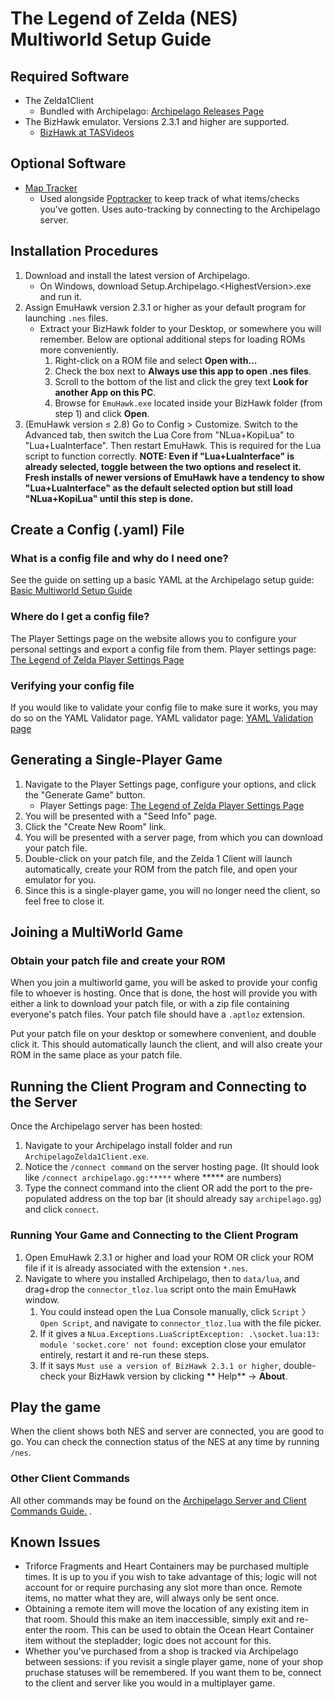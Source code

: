 # The Legend of Zelda (NES) Multiworld Setup Guide

## Required Software

- The Zelda1Client
    - Bundled with Archipelago: [Archipelago Releases Page](https://github.com/ArchipelagoMW/Archipelago/releases)
- The BizHawk emulator. Versions 2.3.1 and higher are supported.
    - [BizHawk at TASVideos](https://tasvideos.org/BizHawk)

## Optional Software

- [Map Tracker](https://github.com/Br00ty/tloz_brooty/releases/latest)
    - Used alongside [Poptracker](https://github.com/black-sliver/PopTracker) to keep track of what items/checks you've gotten. Uses auto-tracking by connecting to the Archipelago server. 

## Installation Procedures

1. Download and install the latest version of Archipelago.
    - On Windows, download Setup.Archipelago.<HighestVersion\>.exe and run it.
2. Assign EmuHawk version 2.3.1 or higher as your default program for launching `.nes` files.
    - Extract your BizHawk folder to your Desktop, or somewhere you will remember. Below are optional additional steps
       for loading ROMs more conveniently.
        1. Right-click on a ROM file and select **Open with...**
        2. Check the box next to **Always use this app to open .nes files**.
        3. Scroll to the bottom of the list and click the grey text **Look for another App on this PC**.
        4. Browse for `EmuHawk.exe` located inside your BizHawk folder (from step 1) and click **Open**.
3. (EmuHawk version ≤ 2.8) Go to Config > Customize. Switch to the Advanced tab, then switch the Lua Core from "NLua+KopiLua" to
  "Lua+LuaInterface". Then restart EmuHawk. This is required for the Lua script to function correctly.
  **NOTE: Even if "Lua+LuaInterface" is already selected, toggle between the two options and reselect it. Fresh installs** 
  **of newer versions of EmuHawk have a tendency to show "Lua+LuaInterface" as the default selected option but still load** 
  **"NLua+KopiLua" until this step is done.**

## Create a Config (.yaml) File

### What is a config file and why do I need one?

See the guide on setting up a basic YAML at the Archipelago setup
guide: [Basic Multiworld Setup Guide](/tutorial/Archipelago/setup/en)

### Where do I get a config file?

The Player Settings page on the website allows you to configure your personal settings and export a config file from
them. Player settings page: [The Legend of Zelda Player Settings Page](/games/The%20Legend%20of%20Zelda/player-settings)

### Verifying your config file

If you would like to validate your config file to make sure it works, you may do so on the YAML Validator page. YAML
validator page: [YAML Validation page](/mysterycheck)

## Generating a Single-Player Game

1. Navigate to the Player Settings page, configure your options, and click the "Generate Game" button.
    - Player Settings page: [The Legend of Zelda Player Settings Page](/games/The%20Legend%20of%20Zelda/player-settings)
2. You will be presented with a "Seed Info" page.
3. Click the "Create New Room" link.
4. You will be presented with a server page, from which you can download your patch file.
5. Double-click on your patch file, and the Zelda 1 Client will launch automatically, create your ROM from the
   patch file, and open your emulator for you.
6. Since this is a single-player game, you will no longer need the client, so feel free to close it.

## Joining a MultiWorld Game

### Obtain your patch file and create your ROM

When you join a multiworld game, you will be asked to provide your config file to whoever is hosting. Once that is done,
the host will provide you with either a link to download your patch file, or with a zip file containing everyone's patch
files. Your patch file should have a `.aptloz` extension.

Put your patch file on your desktop or somewhere convenient, and double click it. This should automatically launch the
client, and will also create your ROM in the same place as your patch file.


## Running the Client Program and Connecting to the Server

Once the Archipelago server has been hosted:

1. Navigate to your Archipelago install folder and run `ArchipelagoZelda1Client.exe`.
2. Notice the `/connect command` on the server hosting page. (It should look like `/connect archipelago.gg:*****`
   where ***** are numbers)
3. Type the connect command into the client OR add the port to the pre-populated address on the top bar (it should
   already say `archipelago.gg`) and click `connect`.

### Running Your Game and Connecting to the Client Program

1. Open EmuHawk 2.3.1 or higher and load your ROM OR click your ROM file if it is already associated with the
   extension `*.nes`.
2. Navigate to where you installed Archipelago, then to `data/lua`, and drag+drop the `connector_tloz.lua` script onto
   the main EmuHawk window.
    1. You could instead open the Lua Console manually, click `Script` 〉 `Open Script`, and navigate to
       `connector_tloz.lua` with the file picker.
    2. If it gives a `NLua.Exceptions.LuaScriptException: .\socket.lua:13: module 'socket.core' not found:` exception
       close your emulator entirely, restart it and re-run these steps.
    3. If it says `Must use a version of BizHawk 2.3.1 or higher`, double-check your BizHawk version by clicking **
       Help** -> **About**.

## Play the game

When the client shows both NES and server are connected, you are good to go. You can check the connection status of the
NES at any time by running `/nes`.

### Other Client Commands

All other commands may be found on the [Archipelago Server and Client Commands Guide.](/tutorial/Archipelago/commands/en)
.

## Known Issues

- Triforce Fragments and Heart Containers may be purchased multiple times. It is up to you if you wish to take advantage
of this; logic will not account for or require purchasing any slot more than once. Remote items, no matter what they
are, will always only be sent once.
- Obtaining a remote item will move the location of any existing item in that room. Should this make an item 
inaccessible, simply exit and re-enter the room. This can be used to obtain the Ocean Heart Container item without the
stepladder; logic does not account for this.
- Whether you've purchased from a shop is tracked via Archipelago between sessions: if you revisit a single player game,
none of your shop pruchase statuses will be remembered. If you want them to be, connect to the client and server like 
you would in a multiplayer game.

